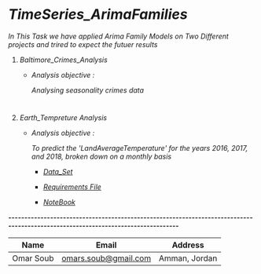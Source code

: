 # *TimeSeries_ArimaFamilies*

*In This Task we have applied Arima Family Models on Two Different projects and trired to expect the futuer results*

1. *Baltimore_Crimes_Analysis*

    * *Analysis objective :*
    
      *Analysing seasonality crimes data*

#

2. *Earth_Tempreture Analysis*

   * *Analysis objective :*

     *To predict the 'LandAverageTemperature' for the years 2016, 2017, and 2018, broken down on a monthly
     basis*

     * [*Data_Set*](https://github.com/omars1234/TimeSeries_ArimaFamilies/blob/3c6d639b5e7676d125d51193af31fc520aaf3779/Earth_Tempreture%20Analysis/GlobalLandTemperatures_GlobalTemperatures.csv)

     * [*Requirements File*](https://github.com/omars1234/TimeSeries_ArimaFamilies/blob/3c6d639b5e7676d125d51193af31fc520aaf3779/Earth_Tempreture%20Analysis/requirements.txt)

     * [*NoteBook*](https://github.com/omars1234/TimeSeries_ArimaFamilies/blob/3c6d639b5e7676d125d51193af31fc520aaf3779/Earth_Tempreture%20Analysis/Earth_Tempreture.ipynb)

**---------------------------------------------------------------------------------------------------------------------------------**



|Name|Email|Address|    
|----|-----|-------|     
|Omar Soub|omars.soub@gmail.com|Amman, Jordan|     
